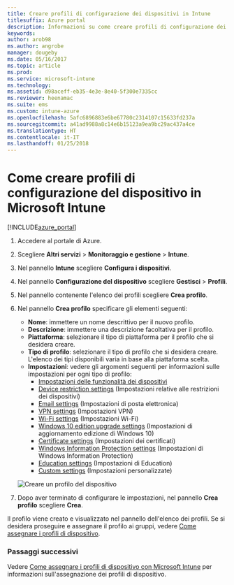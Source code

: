 ```yaml
---
title: Creare profili di configurazione dei dispositivi in Intune
titlesuffix: Azure portal
description: Informazioni su come creare profili di configurazione dei dispositivi in Intune."
keywords: 
author: arob98
ms.author: angrobe
manager: dougeby
ms.date: 05/16/2017
ms.topic: article
ms.prod: 
ms.service: microsoft-intune
ms.technology: 
ms.assetid: d98aceff-eb35-4e3e-8e40-5f300e7335cc
ms.reviewer: heenamac
ms.suite: ems
ms.custom: intune-azure
ms.openlocfilehash: 5afc6896883e6be67780c2314107c15633fd237a
ms.sourcegitcommit: a41ad9988a8c14e6b15123a9ea9bc29ac437a4ce
ms.translationtype: HT
ms.contentlocale: it-IT
ms.lasthandoff: 01/25/2018
---
```

# <a name="how-to-create-device-configuration-profiles-in-microsoft-intune"></a>Come creare profili di configurazione del dispositivo in Microsoft Intune

[!INCLUDE[azure_portal](./includes/azure_portal.md)]


1. Accedere al portale di Azure.
2. Scegliere **Altri servizi** > **Monitoraggio e gestione** > **Intune**.
3. Nel pannello **Intune** scegliere **Configura i dispositivi**.
2. Nel pannello **Configurazione del dispositivo** scegliere **Gestisci** > **Profili**.
2. Nel pannello contenente l'elenco dei profili scegliere **Crea profilo**.
3. Nel pannello **Crea profilo** specificare gli elementi seguenti:
    - **Nome**: immettere un nome descrittivo per il nuovo profilo.
    - **Descrizione**: immettere una descrizione facoltativa per il profilo.
    - **Piattaforma**: selezionare il tipo di piattaforma per il profilo che si desidera creare.
    - **Tipo di profilo**: selezionare il tipo di profilo che si desidera creare. L'elenco dei tipi disponibili varia in base alla piattaforma scelta.
    - **Impostazioni**: vedere gli argomenti seguenti per informazioni sulle impostazioni per ogni tipo di profilo:
        -  [Impostazioni delle funzionalità dei dispositivi](device-features-configure.md)
        -  [Device restriction settings](device-restrictions-configure.md) (Impostazioni relative alle restrizioni dei dispositivi)
        -  [Email settings](email-settings-configure.md) (Impostazioni di posta elettronica)
        -  [VPN settings](vpn-settings-configure.md) (Impostazioni VPN)
        -  [Wi-Fi settings](wi-fi-settings-configure.md) (Impostazioni Wi-Fi)
        -  [Windows 10 edition upgrade settings](edition-upgrade-configure-windows-10.md) (Impostazioni di aggiornamento edizione di Windows 10)
        -  [Certificate settings](certificates-configure.md) (Impostazioni dei certificati)
        -  [Windows Information Protection settings](windows-information-protection-configure.md) (Impostazioni di Windows Information Protection)
        -  [Education settings](education-settings-configure.md) (Impostazioni di Education)
        -  [Custom settings](custom-settings-configure.md) (Impostazioni personalizzate)

    ![Creare un profilo del dispositivo](./media/create-device-profile.png)
4. Dopo aver terminato di configurare le impostazioni, nel pannello **Crea profilo** scegliere **Crea**.

Il profilo viene creato e visualizzato nel pannello dell'elenco dei profili.
Se si desidera proseguire e assegnare il profilo ai gruppi, vedere [Come assegnare i profili di dispositivo](device-profile-assign.md).


### <a name="next-steps"></a>Passaggi successivi
Vedere [Come assegnare i profili di dispositivo con Microsoft Intune](device-profile-assign.md) per informazioni sull'assegnazione dei profili di dispositivo.
